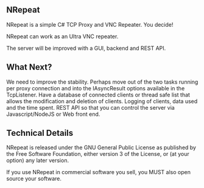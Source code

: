 NRepeat
--------

NRepeat is a simple C# TCP Proxy and VNC Repeater. You decide!

NRepeat can work as an Ultra VNC repeater.

The server will be improved with a GUI, backend and REST API.

What Next?
-----------------
We need to improve the stability. Perhaps move out of the two tasks running per proxy connection and into the IAsyncResult options available in the TcpListener. Have a database of connected clients or thread safe list that allows the modification and deletion of clients. Logging of clients, data used and the time spent. REST API so that you can control the server via Javascript/NodeJS or Web front end.


Technical Details
-----------------

NRepeat is released under the GNU General Public License as published by the Free Software Foundation, either version 3 of the License, or (at your option) any later version.

If you use NRepeat in commercial software you sell, you MUST also open source your software.
